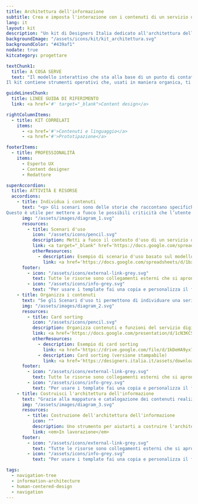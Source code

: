 ```yaml
---
title: Architettura dell'informazione
subtitle: Crea e imposta l'interazione con i contenuti di un servizio digitale
lang: it
layout: kit
description: "Un kit di Designers Italia dedicato all'architettura dell'informazione dei servizi digitali."
backgroundImage: "/assets/icons/kit/kit_architettura.svg"
backgroundColor: "#439af1"
nodate: true
kitcategory: progettare

textChunk1:
  title: A COSA SERVE
  text: "Il modello interattivo che sta alla base di un punto di contatto digitale (o <em>touchpoint</em>) - ad esempio i percorsi di navigazione, l’organizzazione delle informazioni e la loro fruizione - è fondamentale per garantire efficienza ed efficacia al servizio stesso. L’architettura dell’informazione è la struttura che organizza e classifica i contenuti di un *touchpoint* e consente di definire le funzioni principali del servizio, le tipologie di contenuti da veicolare e le relazioni che intercorrono fra essi. In questo modo, permette di individuare le modalità ed i percorsi che condurranno l’utente a raggiungere i suoi obiettivi.
Il kit contiene strumenti operativi che, usati in maniera organica, ti aiutano a progettare una architettura dell'informazione che garantisce all’utente di raggiungere i propri obiettivi in maniera immediata, rapida e intuitiva."

guideLinesChunk:
  title: LINEE GUIDA DI RIFERIMENTO
  link: <a href='#' target="_blank">Content design</a>

rightColumnItems:
  - title: KIT CORRELATI
    items:
      - <a href='#'>Contenuti e linguaggio</a>
      - <a href='#'>Prototipazione</a>

footerItems:
  - title: PROFESSIONALITÀ
    items:
      - Esperto UX
      - Content designer
      - Redattore

superAccordion:
  title: ATTIVITÀ E RISORSE
  accordions:
    - title: Individua i contenuti
      text: "<p> Gli scenari sono delle storie che raccontano specifiche vicende di utilizzo di un servizio digitale da parte di uno specifico utente, in uno specifico contesto; puoi usarli in modi diversi e con diversi scopi, a seconda del focus del progetto: qui trovi lo strumento <i>Scenari d'uso</i> come punto di partenza per ideare le caratteristiche del futuro <em>touchpoint</em> digitale del servizio, in termini di contenuti e funzioni che questo dovrebbe avere. Gli Scenari solitamente hanno come soggetto una delle Personas di riferimento, e sono perciò un modo per trasporre quanto emerso dalla ricerca in idee per migliorare l’interazione con il servizio.</p> <p> Contestualizzare una Persona in uno Scenario d’uso ti aiuta a comprendere i suoi obiettivi e a declinarli in sotto-obiettivi specifici.
Questo è utile per mettere a fuoco le possibili criticità che l’utente potrebbe incontrare nell’interagire con il servizio digitale, sia nel caso della ri-progettazione un servizio digitale già esistente sia nel caso tu debba ipotizzare nuove soluzioni per future implementazioni di servizi.</p>"
      img: "/assets/images/diagram_1.svg"
      resources:
        - title: Scenari d'uso
          icon: "/assets/icons/pencil.svg"
          description: Metti a fuoco il contesto d'uso di un servizio digitale
          link: <a target="_blank" href='https://docs.google.com/spreadsheets/d/1G2OHLvQ25efMf_mSUA-DgKXs8PyT9fLK2eiA1BbCdhI/edit?usp=sharing'>Vai alla risorsa</a>
          otherResources:
            - description: Esempio di scenario d'uso basato sul modello comuni
              link: <a href='https://docs.google.com/spreadsheets/d/1bxHH3xV6QtGcl_0_IDLjGCjazzD4-9nWyDQqczWSdRc/edit?usp=sharing' target="_blank">Vai all'esempio</a>
      footer:
        - icon: "/assets/icons/external-link-grey.svg"
          text: Tutte le risorse sono collegamenti esterni che si aprono in una nuova finestra accordion 1.
        - icon: "/assets/icons/info-grey.svg"
          text: "Per usare i template fai una copia e personalizza il file: trovi le istruzioni nella prima pagina della risorsa accordion 1"
    - title: Organizza i contenuti
      text: "Se gli Scenari d'uso ti permettono di individuare una serie di contenuti e funzioni potenziali per il servizio che stai progettando, l'attività di card sorting ti aiuterà a raggruppare, ordinare e declinare queste caratteristiche-chiave. L'attività di card sorting è infatti utile per individuare le macro-categorie in cui contenuti e funzioni sono raggruppati e i percorsi attraverso i quali si articolano. Serve anche a descrivere le tipologie di contenuti presenti nel sistema e le relazioni che intercorrono fra esse. Questo lavoro di catalogazione e raggruppamento è fondamentale per costruire e/o consolidare l’architettura dell’Informazione alla base del servizio digitale."
      img: "/assets/images/diagram_2.svg"
      resources:
        - title: Card sorting
          icon: "/assets/icons/pencil.svg"
          description: Organizza contenuti e funzioni del servizio digitale
          link: <a href='https://docs.google.com/presentation/d/1cN3KCS_sBkJpbeFPwobdkCPzMe1ulWxfbXwJU-dqq6Q/edit?usp=sharing' target="_blank">Vai alla risorsa</a>
          otherResources:
            - description: Esempio di card sorting
              link: <a href='https://drive.google.com/file/d/1kDeHA9yx7IUbeLFGwz8mmuZsdtVJ9HJ2/view?usp=sharing' target="_blank">Vai all'esempio</a>
            - description: Card sorting (versione stampabile)
              link: <a href='https://designers.italia.it/assets/downloads/CoDesignWorkshop_Card%20sorting.pdf' target="_blank">Vai alla risorsa</a>
      footer:
        - icon: "/assets/icons/external-link-grey.svg"
          text: Tutte le risorse sono collegamenti esterni che si aprono in una nuova finestra. accordion 2
        - icon: "/assets/icons/info-grey.svg"
          text: "Per usare i template fai una copia e personalizza il file: trovi le istruzioni nella prima pagina della risorsa accordion 2"
    - title: Costruisci l'architettura dell'informazione
      text: "Grazie alla mappatura e catalogazione dei contenuti realizzata con il Card sorting, potrai infine strutturare in modo preciso le relazioni di interdipendenza fra le varie porzioni di contenuto presenti nel sistema, in modo da individuare i percorsi di fruizione possibili per l’utente."
      img: "/assets/images/diagram_3.svg"
      resources:
        - title: Costruzione dell'architettura dell'informazione
          icon: ""
          description: Uno strumento per aiutarti a costruire l'architettura dell'informazione di un servizio digitale
          link: <em>In lavorazione</em>
      footer:
        - icon: "/assets/icons/external-link-grey.svg"
          text: "Tutte le risorse sono collegamenti esterni che si aprono in una nuova finestra." 
        - icon: "/assets/icons/info-grey.svg"
          text: "Per usare i template fai una copia e personalizza il file: trovi le istruzioni nella prima pagina della risorsa."

tags:
  - navigation-tree
  - information-architecture
  - human-centered-design
  - navigation
---
```

